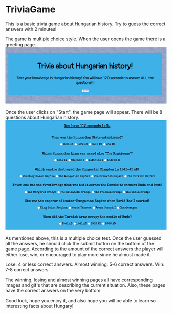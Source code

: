 # TriviaGame
This is a basic trivia game about Hungarian history. Try to guess the correct answers with 2 minutes!

The game is multiple choice style. When the user opens the game there is a greeting page.
![app screenshot](/assets/images/opening-page.png)


Once the user clicks on "Start", the game page will appear. There will be 8 questions about Hungarian history. 
![app screenshot](/assets/images/game-page.png)

As mentioned above, this is a multiple choice test. Once the user guessed all the answers, he should click the submit button on the bottom of the game page. According to the amount of the correct answers the player will either lose, win, or encouraged to play more since he almost made it. 

Lose: 4 or less correct answers.
Almost winning: 5-6 correct answers.
Win: 7-8 correct answers.

The winning, losing and almost winning pages all have corresponding images and gif's that are describing the current situation. Also, these pages have the correct answers on the very bottom.

Good luck, hope you enjoy it, and also hope you will be able to learn so interesting facts about Hungary!
